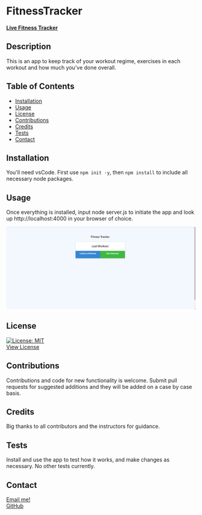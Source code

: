 # FitnessTracker
**[Live Fitness Tracker](https://jlfitnesstracker.herokuapp.com/)**

## Description
This is an app to keep track of your workout regime, exercises in each workout and how much you've done overall.
## Table of Contents
- [Installation](#installation)
- [Usage](#usage)
- [License](#license)
- [Contributions](#contributions)
- [Credits](#credits)
- [Tests](#tests)
- [Contact](#contact)
## Installation
You'll need vsCode. First use `npm init -y`, then `npm install` to include all necessary node packages.
## Usage
Once everything is installed, input node server.js to initiate the app and look up http://localhost:4000 in your browser of choice.


![Demonstration picture](https://github.com/JusticeGTR/FitnessTracker/blob/main/assets/images/Screenshot%20(123).png)  


## License
[![License: MIT](https://img.shields.io/badge/License-MIT-yellow.svg)](https://opensource.org/licenses/MIT)  
[View License](https://choosealicense.com/licenses/mit/)

## Contributions
Contributions and code for new functionality is welcome. Submit pull requests for suggested additions and they will be added on a case by case basis.
## Credits
Big thanks to all contributors and the instructors for guidance.
## Tests
Install and use the app to test how it works, and make changes as necessary. No other tests currently.
## Contact
[Email me!](justinlindseyLHR@gmail.com)  
[GitHub](https://github.com/JusticeGTR)